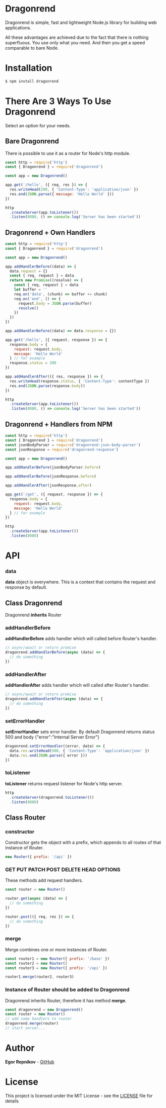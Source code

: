# Dragonrend
Dragonrend is simple, fast and lightweight Node.js library for building web applications.

All these advantages are achieved due to the fact that there is nothing superfluous. You use only what you need. And then you get a speed comparable to bare Node.

# Installation
```bash
$ npm install dragonrend
```

# There Are 3 Ways To Use Dragonrend
Select an option for your needs.

## Bare Dragonrend
There is possible to use it as a router for Node's http module.

```js
const http = require('http')
const { Dragonrend } = require('dragonrend')

const app = new Dragonrend()

app.get('/hello', ({ req, res }) => {
  res.writeHead(200, { 'Content-Type': 'application/json' })
  res.end(JSON.parse({ message: 'Hello World' }))
})

http
  .createServer(app.toListener())
  .listen(8080, () => console.log('Server has been started'))
```

## Dragonrend + Own Handlers
```js
const http = require('http')
const { Dragonrend } = require('dragonrend')

const app = new Dragonrend()

app.addHandlerBefore((data) => {
  data.request = {}
  const { req, request } = data
  return new Promise((resolve) => {
    const { req, request } = data
    let buffer = ''
    req.on('data', (chunk) => buffer += chunk)
    req.on('end', () => {
      request.body = JSON.parse(buffer)
      resolve()
    })
  })
})

app.addHandlerBefore((data) => data.response = {})

app.get('/hello', ({ request, response }) => {
  response.body = {
    request: request.body,
    message: 'Hello World'
  } // for example
  response.status = 200
})

app.addHandlerAfter(({ res, response }) => {
  res.writeHead(response.status, { 'Content-Type': contentType })
  res.end(JSON.parse(response.body))
})

http
  .createServer(app.toListener())
  .listen(8080, () => console.log('Server has been started'))
```

## Dragonrend + Handlers from NPM
```js
const http = require('http')
const { Dragonrend } = require('dragonrend')
const jsonBodyParser = require('dragonrend-json-body-parser')
const jsonResponse = require('dragonrend-response')

const app = new Dragonrend()

app.addHandlerBefore(jsonBodyParser.before)

app.addHandlerBefore(jsonResponse.before)

app.addHandlerAfter(jsonResponse.after)

app.get('/get', ({ request, response }) => {
  response.body = {
    request: request.body,
    message: 'Hello World'
  } // for example
})

http
  .createServer(app.toListener())
  .listen(8080)
```

# API
### data
**data** object is everywhere. This is a context that contains the request and response by default.

## Class Dragonrend
Dragonrend **inherits** Router

### addHandlerBefore
**addHandlerBefore** adds handler which will called before Router's handler.
```js
// async/await or return promise
dragonrend.addHandlerBefore(async (data) => {
  // do something
})
```

### addHandlerAfter
**addHandlerAfter** adds handler which will called after Router's handler.
```js
// async/await or return promise
dragonrend.addHandlerAfter(async (data) => {
  // do something
})
```

### setErrorHandler
**setErrorHandler** sets error handler.
By default Dragonrend returns status 500 and body {"error":"Internal Server Error"}
```js
dragonrend.setErrorHandler((error, data) => {
  data.res.writeHead(500, { 'Content-Type': 'application/json' })
  data.res.end(JSON.parse({ error }))
})
```

### toListener
**toListener** returns request listener for Node's http server.
```js
http
  .createServer(dragonrend.toListener())
  .listen(8080)
```

## Class Router

### constructor
Constructor gets the object with a prefix, which appends to all routes of that instance of Router.
```js
new Router({ prefix: '/api' })
```

### GET PUT PATCH POST DELETE HEAD OPTIONS
These methods add request handlers.
```js
const router = new Router()

router.get(async (data) => {
  // do something
})

router.post(({ req, res }) => {
  // do something
})
```

### merge
Merge combines one or more instances of Router.
```js
const router1 = new Router({ prefix: '/base' })
const router2 = new Router()
const router3 = new Router({ prefix: '/api' })

router1.merge(router2, router3)
```

### Instance of Router should be added to Dragonrend
Dragonrend inherits Router, therefore it has method **merge**.
```js
const dragonrend = new Dragonrend()
const router = new Router()
// add some handlers to router
dragonrend.merge(router)
// start server...
```

# Author
**Egor Repnikov** - [GitHub](https://github.com/EgorRepnikov)

# License
This project is licensed under the MIT License - see the [LICENSE](LICENSE) file for details
